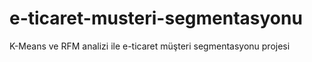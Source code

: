 # e-ticaret-musteri-segmentasyonu
K-Means ve RFM analizi ile e-ticaret müşteri segmentasyonu projesi
